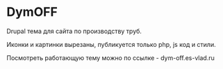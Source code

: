 # DymOFF

Drupal тема для сайта по производству труб. 

Иконки и картинки вырезаны, публикуется только php, js код и стили.

Посмотреть работающую тему можно по ссылке - dym-off.es-vlad.ru